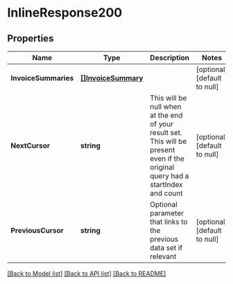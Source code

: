 # InlineResponse200

## Properties
Name | Type | Description | Notes
------------ | ------------- | ------------- | -------------
**InvoiceSummaries** | [**[]InvoiceSummary**](invoiceSummary.md) |  | [optional] [default to null]
**NextCursor** | **string** | This will be null when at the end of your result set.  This will be present even if the original query had a startIndex and count | [optional] [default to null]
**PreviousCursor** | **string** | Optional parameter that links to the previous data set if relevant | [optional] [default to null]

[[Back to Model list]](../README.md#documentation-for-models) [[Back to API list]](../README.md#documentation-for-api-endpoints) [[Back to README]](../README.md)

